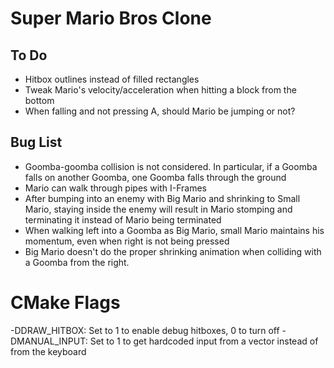 # Super Mario Bros Clone

## To Do
* Hitbox outlines instead of filled rectangles
* Tweak Mario's velocity/acceleration when hitting a block from the bottom
* When falling and not pressing A, should Mario be jumping or not?

## Bug List
* Goomba-goomba collision is not considered. In particular, if a Goomba falls
on another Goomba, one Goomba falls through the ground
* Mario can walk through pipes with I-Frames
* After bumping into an enemy with Big Mario and shrinking to 
  Small Mario, staying inside the enemy will result in Mario stomping and 
  terminating it instead of Mario being terminated
* When walking left into a Goomba as Big Mario, small Mario maintains
  his momentum, even when right is not being pressed
* Big Mario doesn't do the proper shrinking animation when colliding with a Goomba
  from the right.

# CMake Flags
-DDRAW_HITBOX: Set to 1 to enable debug hitboxes, 0 to turn off
-DMANUAL_INPUT: Set to 1 to get hardcoded input from a vector instead of
from the keyboard
